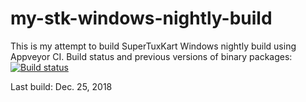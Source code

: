 # my-stk-windows-nightly-build

This is my attempt to build SuperTuxKart Windows nightly build using Appveyor CI. Build status and previous versions of binary packages:
[![Build status](https://ci.appveyor.com/api/projects/status/wdnuq4n7yq2xhjte?svg=true)](https://ci.appveyor.com/project/acmepjz/my-stk-windows-nightly-build)

Last build: Dec. 25, 2018

<!-- Current version of binary package: https://bintray.com/acmepjz/my-stk-windows-nightly-build/stk/nightly -->
